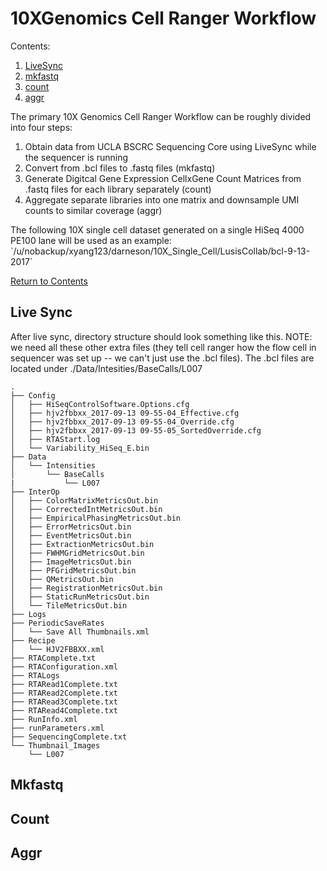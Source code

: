 # 10XGenomics Cell Ranger Workflow

Contents: <br />
1. [LiveSync](https://github.com/darneson/10XGenomics#live-sync) <br />
2. [mkfastq](https://github.com/darneson/10XGenomics#mkfastq) <br />
3. [count](https://github.com/darneson/10XGenomics#count) <br />
4. [aggr](https://github.com/darneson/10XGenomics#aggr) <br />

The primary 10X Genomics Cell Ranger Workflow can be roughly divided into four steps:
<ol>
  <li>Obtain data from UCLA BSCRC Sequencing Core using LiveSync while the sequencer is running</li>
  <li>Convert from .bcl files to .fastq files (mkfastq)</li>
  <li>Generate Digitcal Gene Expression CellxGene Count Matrices from .fastq files for each library separately (count)</li>
  <li>Aggregate separate libraries into one matrix and downsample UMI counts to similar coverage (aggr)</li>
</ol>
The following 10X single cell dataset generated on a single HiSeq 4000 PE100 lane will be used as an example: <br />
`/u/nobackup/xyang123/darneson/10X_Single_Cell/LusisCollab/bcl-9-13-2017` <br />

[Return to Contents](https://github.com/darneson/10XGenomics/#10xgenomics-cell-ranger-workflow)

## Live Sync

After live sync, directory structure should look something like this. NOTE: we need all these other extra files (they tell cell ranger how the flow cell in sequencer was set up -- we can't just use the .bcl files).
The .bcl files are located under ./Data/Intesities/BaseCalls/L007
```
.
├── Config
│   ├── HiSeqControlSoftware.Options.cfg
│   ├── hjv2fbbxx_2017-09-13 09-55-04_Effective.cfg
│   ├── hjv2fbbxx_2017-09-13 09-55-04_Override.cfg
│   ├── hjv2fbbxx_2017-09-13 09-55-05_SortedOverride.cfg
│   ├── RTAStart.log
│   └── Variability_HiSeq_E.bin
├── Data
│   └── Intensities
│       └── BaseCalls
|           └── L007
├── InterOp
│   ├── ColorMatrixMetricsOut.bin
│   ├── CorrectedIntMetricsOut.bin
│   ├── EmpiricalPhasingMetricsOut.bin
│   ├── ErrorMetricsOut.bin
│   ├── EventMetricsOut.bin
│   ├── ExtractionMetricsOut.bin
│   ├── FWHMGridMetricsOut.bin
│   ├── ImageMetricsOut.bin
│   ├── PFGridMetricsOut.bin
│   ├── QMetricsOut.bin
│   ├── RegistrationMetricsOut.bin
│   ├── StaticRunMetricsOut.bin
│   └── TileMetricsOut.bin
├── Logs
├── PeriodicSaveRates
│   └── Save All Thumbnails.xml
├── Recipe
│   └── HJV2FBBXX.xml
├── RTAComplete.txt
├── RTAConfiguration.xml
├── RTALogs
├── RTARead1Complete.txt
├── RTARead2Complete.txt
├── RTARead3Complete.txt
├── RTARead4Complete.txt
├── RunInfo.xml
├── runParameters.xml
├── SequencingComplete.txt
└── Thumbnail_Images
    └── L007
```

## Mkfastq

## Count

## Aggr
